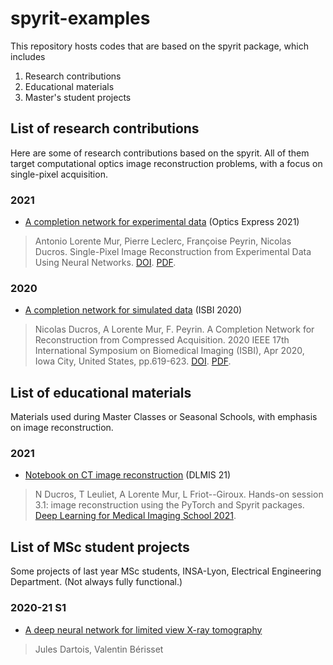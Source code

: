 
# spyrit-examples

This repository hosts codes that are based on the spyrit package, which includes

1. Research contributions
2. Educational materials
3. Master's student projects

##  List of research contributions

Here are some of research contributions based on the spyrit. All of them target computational optics image reconstruction problems, with a focus on single-pixel acquisition.

### 2021

* [A completion network for experimental data](./2021_Optics_express/) (Optics Express 2021)

> Antonio Lorente Mur, Pierre Leclerc, Françoise Peyrin, Nicolas Ducros.  Single-Pixel Image Reconstruction from Experimental Data Using Neural Networks. [DOI](). [PDF](https://hal.archives-ouvertes.fr/hal-03202353/document).

### 2020

* [A completion network for simulated data](./2020_ISBI_CNet/)  (ISBI 2020)

> Nicolas Ducros, A Lorente Mur, F. Peyrin. A Completion Network for  Reconstruction from Compressed Acquisition. 2020 IEEE 17th International Symposium on Biomedical Imaging (ISBI), Apr 2020, Iowa City, United  States, pp.619-623. [DOI](10.1109/ISBI45749.2020.9098390). [PDF](https://hal.archives-ouvertes.fr/hal-02342766/document/).

##  List of educational materials

Materials used during Master Classes or Seasonal Schools, with emphasis on image reconstruction.

### 2021

* [Notebook on CT image reconstruction](/2021_DLMIS_Hands-on/) (DLMIS 21)

> N Ducros, T Leuliet, A Lorente Mur, L Friot--Giroux. Hands-on session 3.1: image reconstruction using the PyTorch and Spyrit packages.  [Deep Learning for Medical Imaging School 2021](https://deepimaging2021.sciencesconf.org/).

##  List of MSc student projects

Some projects of last year MSc students, INSA-Lyon, Electrical Engineering Department. (Not always fully functional.)

### 2020-21 S1

* [A deep neural network for limited view X-ray tomography](./2021_MSc_radon/)

> Jules Dartois, Valentin Bérisset

